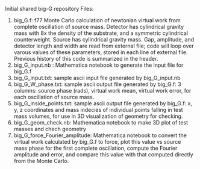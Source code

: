 Initial shared big-G repository
Files:
1. big_G.f: f77 Monte Carlo calculation of newtonian virtual work from complete oscillation of source mass. Detector has cylindrical gravity mass with 8x the density of the substrate, and a symmetric cylindrical counterweight. Source has cylindrical gravity mass. Gap, amplitude, and detector length and width are read from external file; code will loop over varous values of these parameters, stored in each line of external file. Previous history of this code is summarized in the header.
2. big_G_input.nb : Mathematica notebook to generate the input file for big_G.f
3. big_G_input.txt: sample ascii input file generated by big_G_input.nb
4. big_G_W_phase.txt: sample ascii output file generated by big_G.f: 3 columns: source phase (rads), virtual work mean, virtual work error, for each oscillation of source mass.
5. big_G_inside_points.txt: sample ascii output file generated by big_G.f: x, y, z coordinates and mass indecies of individual points falling in test mass volumes, for use in 3D visualization of geometry for checking.
6. big_G_geom_check.nb: Mathematica notebook to make 3D plot of test masses and chech geometry
7. big_G_force_Fourier_amplitude: Mathematica notebook to convert the virtual work calculated by big_G.f to force, plot this value vs source mass phase for the first complete oscillation, compute the Fourier amplitude and error, and compare this value with that computed directly from the Monte Carlo.
